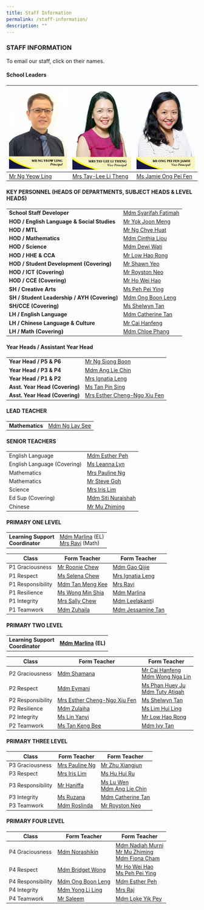 ```yaml
---
title: Staff Information
permalink: /staff-information/
description: ""
---
```

### STAFF INFORMATION

To email our staff, click on their names.

#### School Leaders

|![](/images/MR-NG-YEOW-LING-P-214x300.jpg) | ![](/images/Mrs-Tay-Lee-Li-Theng-214x300.jpg) | ![](/images/Ms-Ong-Pei-Fen-Jamie-214x300.jpg) |
| --- | ---| --- |
|[Mr Ng Yeow Ling](mailto:NG_Yeow_Ling@schools.gov.sg) | [Mrs Tay-Lee Li Theng](mailto:Lee_Li_Theng@schools.gov.sg) | [Ms Jamie Ong Pei Fen](mailto:Jamie_ONG@schools.gov.sg) |

#### KEY PERSONNEL (HEADS OF DEPARTMENTS, SUBJECT HEADS & LEVEL HEADS)

| | |
| --- | --- |
| **School Staff Developer** | [Mdm Syarifah Fatimah](mailto:syarifah_fatimah@moe.edu.sg) |
| **HOD / English Language & Social Studies** | [Mr Yok Joon Meng](mailto:yok_joon_meng@moe.edu.sg) |
| **HOD / MTL** | [Mr Ng Chye Huat](mailto:ng_chye_huat@moe.edu.sg) | 
| **HOD / Mathematics** | [Mdm Cinthia Liou](mailto:liou_chew_yoong@moe.edu.sg) |
| **HOD / Science** | [Mdm Dewi Wati](mailto:dewi_wati_rahmat@moe.edu.sg) |
| **HOD / HHE & CCA** | [Mr Low Hao Rong](mailto:low_kok_chiah@moe.edu.sg) | 
| **HOD / Student Development (Covering)** | [Mr Shawn Yeo](mailto:yeo_chi_kin_shawn@moe.edu.sg) |
| **HOD / ICT (Covering)** | [Mr Royston Neo](mailto:Royston_Neo_Li_Ren@moe.edu.sg) | 
| **HOD / CCE (Covering)** | [Mr Ho Wei Hao](mailto:ho_wei_hao@moe.edu.sg) | 
| **SH / Creative Arts** | [Ms Peh Pei Ying](mailto:peh_pei_ying@moe.edu.sg) |
| **SH / Student Leadership / AYH (Covering)** | [Mdm Ong Boon Leng](mailto:ong_boon_leng@moe.edu.sg) | 
| **SH/CCE (Covering)** | [Ms Shelwyn Tan](mailto:tan_xin_hui_shelwyn@moe.edu.sg) |
| **LH / English Language** | [Mdm Catherine Tan](mailto:tan_eng_ling_catherine@moe.edu.sg) |
| **LH / Chinese Language & Culture** | [Mr Cai Hanfeng](mailto:cai_hanfeng@moe.edu.sg) |
| **LH / Math (Covering)** | [Mdm Chloe Phang](mailto:phang_yan_fen@moe.edu.sg) | 

#### Year Heads / Assistant Year Head

| | |
| --- | --- |
| **Year Head / P5 & P6**	| [Mr Ng Siong Boon](mailto:ng_siong_boon@moe.edu.sg)	|   	
| **Year Head / P3 & P4**	| [Mdm Ang Lie Chin](mailto:ang_lie_chin@moe.edu.sg)	|   
| **Year Head / P1 & P2**  | [Mrs Ignatia Leng](mailto:wong_thin_wing_ignatia@moe.edu.sg) |   
| **Asst. Year Head (Covering)**	| [Ms Tan Pin Sing](mailto:tan_pin_sing@moe.edu.sg) |   
| **Asst. Year Head (Covering)** 	| [Mrs Esther Cheng-Ngo Xiu Fen](mailto:ngo_xiu_fen@moe.edu.sg) | 

#### LEAD TEACHER

| | |
| --- | --- |
| **Mathematics** | [Mdm Ng Lay See](mailto:ng_lay_see_a@moe.edu.sg) |

#### SENIOR TEACHERS

| | |
| --- | --- |
| English Language   | [Mdm Esther Peh](mailto:peh_soh_kuen@moe.edu.sg) |
| English Language (Covering)   | [Ms Leanna Lyn](mailto:leanna_lyn_gaffar@moe.edu.sg "[GMCP] Compose a new mail to Mdm Ang Lie Chin")  |
| Mathematics   | [Mrs Pauline Ng](mailto:neoh_swee_lan_pauline@moe.edu.sg)   |
| Mathematics   | [Mr Steve Goh](mailto:goh_boon_sin_steve@moe.edu.sg)   |
| Science   | [Mrs Iris Lim](mailto:goh_hong_buay@moe.edu.sg)  |
| Ed Sup (Covering)   | [Mdm Siti Nuraishah](mailto:siti_nuraishah_rosli@moe.edu.sg "[GMCP] Compose a new mail to Mdm Ang Lie Chin") |
|  Chinese | [Mr Mu Zhiming](mailto:mu_zhiming@moe.edu.sg) |

#### PRIMARY ONE LEVEL

| | |
| --- | --- |
| **Learning Support <br>Coordinator** | [Mdm Marlina](mailto:marlina_mohamed_noor@moe.edu.sg) (EL) <br>[Mrs Ravi](mailto:rajeswarie_sundram@moe.edu.sg) (Math) |

| Class | Form Teacher | Form Teacher |
| --- | --- | --- |
| P1 Graciousness |[Mr Roonie Chew](mailto:chew_lye_hock_roonie@moe.edu.sg) | [Mdm Gao Qijie](mailto:gao_qijie@moe.edu.sg) |
| P1 Respect | [Ms Selena Chew](mailto:chew_wui_ling_selena@moe.edu.sg) | [Mrs Ignatia Leng](mailto:wong_thin_wing_ignatia@moe.edu.sg) |
| P1 Responsibility  | [Mdm Tan Meng Kee](mailto:tan_meng_kee@moe.edu.sg) | [Mrs Ravi](mailto:rajeswarie_sundram@moe.edu.sg)  |
| P1 Resilience  | [Ms Wong Min Shia](mailto:wong_min_shia@moe.edu.sg) | [Mdm Marlina](mailto:marlina_mohamed_noor@moe.edu.sg) |
| P1 Integrity  | [Mrs Sally Chew](mailto:chew-chua_siew_hoon@moe.edu.sg) | [Mdm Leelakanti](mailto:leelakanti_ramalingam@moe.edu.sg)i |
| P1 Teamwork  | [Mdm Zuhaila](mailto:zuhaila_md_jizan@moe.edu.sg) | [Mdm Jessamine Tan](mailto:tan_swee_lai_jessamine@moe.edu.sg) |

#### PRIMARY TWO LEVEL

| | |
| --- | --- |
| **Learning Support <br>Coordinator** | **[Mdm Marlina](mailto:marlina_mohamed_noor@moe.edu.sg) (EL)** |

| Class | Form Teacher | Form Teacher |
| --- | --- | --- |
| P2 Graciousness  | [Mdm Shamana](mailto:shamana_khatu_kassim_khan@moe.edu.sg) | [Mr Cai Hanfeng](mailto:cai_hanfeng@moe.edu.sg) <br> [Mdm Wong Nga Lin](mailto:wong_nga_lin@moe.edu.sg) |
| P2 Respect  | [Mdm Eymani](mailto:eymani_helmi@moe.edu.sg) | [Ms Phan Huey Ju](mailto:phan_huey_ju@moe.edu.sg) <br>[Mdm Tuty Atiqah](mailto:tuty_atiqah_mohamed@moe.edu.sg) |
| P2 Responsibility  | [Mrs Esther Cheng-Ngo Xiu Fen](mailto:ngo_xiu_fen@moe.edu.sg) | [Ms Shelwyn Tan](mailto:tan_xin_hui_shelwyn@moe.edu.sg) |
| P2 Resilience  | [Mdm Zulaiha](mailto:zulaiha_ismail@moe.edu.sg) | [Ms Lim Hui Ling](mailto:lim_hui_ling_a@moe.edu.sg) |
| P2 Integrity  | [Ms Lin Yanyi](mailto:lin_yanyi@moe.edu.sg) | [Mr Low Hao Rong](mailto:low_kok_chiah@moe.edu.sg) |
| P2 Teamwork  | [Ms Tan Keng Bee](mailto:tan_keng_bee@moe.edu.sg) | [Mdm Ivy Tan](mailto:tan_seow_wee_a@moe.edu.sg) |

#### PRIMARY THREE LEVEL

| Class | Form Teacher | Form Teacher |
|---|---|---|
| P3 Graciousness | [Mrs Pauline Ng](mailto:neoh_swee_lan_pauline@moe.edu.sg) | [Mr Zhu Xiangjun](mailto:zhu_xiangjun@moe.edu.sg) |
| P3 Respect | [Mrs Iris Lim](mailto:goh_hong_buay@moe.edu.sg) | [Ms Hu Hui Ru](mailto:hu_hui_ru@moe.edu.sg) |
| P3 Responsibility | [Mr Haniffa](mailto:mohamad_haniffa_mohd@moe.edu.sg)  | [Ms Lu Wen](mailto:lu_wen@moe.edu.sg) <br> [Mdm Ang Lie Chin](mailto:ang_lie_chin@moe.edu.sg) |
| P3 Integrity | [Ms Ruzana](mailto:ruzana_abdul_rahim@moe.edu.sg) | [Mdm Catherine Tan](mailto:tan_eng_ling_catherine@moe.edu.sg) |
| P3 Teamwork  | [Mdm Roslinda](mailto:roslinda_rasli@moe.edu.sg) | [Mr Royston Neo](mailto:Royston_Neo_Li_Ren@moe.edu.sg) |

#### PRIMARY FOUR LEVEL

| Class | Form Teacher | Form Teacher |
| --- | --- | --- |
| P4 Graciousness | [Mdm Norashikin](mailto:norashikin_mohd_ali@moe.edu.sg) | [Mdm Nadiah Murni](mailto:nadiah_murni_ab_malek@moe.edu.sg) <br> [Mr Mu Zhiming](mailto:mu_zhiming@moe.edu.sg) <br>[Mdm Fiona Cham](mailto:cham_qing_hui@moe.edu.sg) |
| P4 Respect      | [Mdm Bridget Wong](mailto:bridgetteosp@hotmail.com) | [Mr Ho Wei Hao](mailto:ho_wei_hao@moe.edu.sg) <br> [Ms Peh Pei Ying](mailto:peh_pei_ying@moe.edu.sg) |
| P4 Responsibility     |[Mdm Ong Boon Leng](mailto:ong_boon_leng@moe.edu.sg) |[Mdm Esther Peh](mailto:peh_soh_kuen@moe.edu.sg) |
| P4 Integrity     | [Mdm Yong Li Ling](mailto:yong_li_ling_a@moe.edu.sg) | [Mrs Raj](mailto:rethinamala_rajendran@moe.edu.sg) |
| P4 Teamwork | [Mr Saleem](mailto:samsugani_abdul_saleem@moe.edu.sg) | [Mdm Loke Yik Pey](mailto:loke_yik_pey@moe.edu.sg) |

